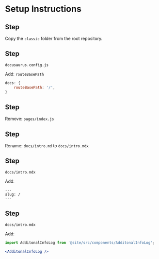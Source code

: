 # Setup Instructions

## Step

Copy the `classic` folder from the root repository.

## Step

`docusaurus.config.js`

Add: `routeBasePath`

```js
docs: {
    routeBasePath: '/',
}
```

## Step

Remove: `pages/index.js`

## Step

Rename: `docs/intro.md` to `docs/intro.mdx`

## Step

`docs/intro.mdx`

Add: 

```
---
slug: /
---
```

## Step

`docs/intro.mdx`

Add:

```jsx
import AdditonalInfoLog from '@site/src/components/AdditonalInfoLog';

<AdditonalInfoLog />

```

